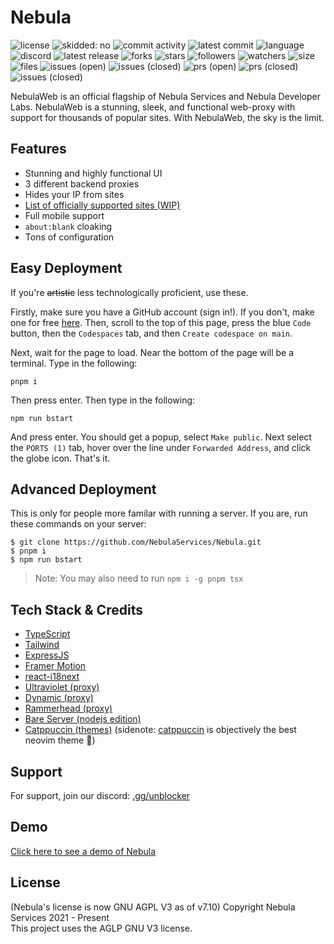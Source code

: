 # Nebula

![license](https://img.shields.io/badge/License-GNU%20AGPL%20v3-blue?style=flat-square&logo=gnu) ![skidded: no](https://img.shields.io/badge/skidded%3F-no-red?style=flat-square) ![commit activity](https://img.shields.io/github/commit-activity/m/NebulaServices/Nebula?style=flat-square&logo=github) ![latest commit](https://img.shields.io/github/last-commit/NebulaServices/Nebula?display_timestamp=author&style=flat-square&logo=github) ![language](https://img.shields.io/github/languages/top/NebulaServices/Nebula?style=flat-square&logo=typescript) ![discord](https://img.shields.io/badge/discord-blue?logo=discord&link=https%3A%2F%2Fdiscord.gg%2Funblock&style=flat-square) ![latest release](https://img.shields.io/github/v/release/NebulaServices/Nebula?style=flat-square&logo=github) ![forks](https://img.shields.io/github/forks/NebulaServices/Nebula?style=flat-square&logo=github) ![stars](https://img.shields.io/github/stars/NebulaServices/Nebula?style=flat-square&logo=github) ![followers](https://img.shields.io/github/followers/NebulaServices?style=flat-square&logo=github) ![watchers](https://img.shields.io/github/watchers/NebulaServices/Nebula?style=flat-square&logo=github) ![size](https://img.shields.io/github/repo-size/NebulaServices/Nebula?style=flat-square&logo=github) ![files](https://img.shields.io/github/directory-file-count/NebulaServices/Nebula?style=flat-square&logo=github) ![issues (open)](https://img.shields.io/github/issues/NebulaServices/Nebula?style=flat-square&logo=github) ![issues (closed)](https://img.shields.io/github/issues-closed/NebulaServices/Nebula?style=flat-square&logo=github) ![prs (open)](https://img.shields.io/github/issues-pr/NebulaServices/Nebula?style=flat-square&logo=github) ![prs (closed)](https://img.shields.io/github/issues-pr-closed/NebulaServices/Nebula?style=flat-square&logo=github) ![issues (closed)](https://img.shields.io/librariesio/github/NebulaServices/Nebula?style=flat-square&logo=npm)

NebulaWeb is an official flagship of Nebula Services and Nebula Developer Labs. NebulaWeb is a stunning, sleek, and functional web-proxy with support for thousands of popular sites. With NebulaWeb, the sky is the limit.

## Features

- Stunning and highly functional UI
- 3 different backend proxies
- Hides your IP from sites
- [List of officially supported sites (WIP)](https://github.com/NebulaServices/Nebula/blob/dev/docs/officially-supported-sites.md) <!-- bruh this link is dead -->
- Full mobile support
- `about:blank` cloaking
- Tons of configuration

## Easy Deployment
If you're ~~artistic~~ less technologically proficient, use these.

Firstly, make sure you have a GitHub account (sign in!). If you don't, make one for free [here](https://github.com/join). Then, scroll to the top of this page, press the blue `Code` button, then the `Codespaces` tab, and then `Create codespace on main`. 

Next, wait for the page to load. Near the bottom of the page will be a terminal. Type in the following:
```
pnpm i
```
Then press enter. Then type in the following:
```
npm run bstart
```
And press enter. You should get a popup, select `Make public`. Next select the `PORTS (1)` tab, hover over the line under `Forwarded Address`, and click the globe icon. That's it.

## Advanced Deployment

<!-- bro who tf wrote this section!? -->
<!--Table of contents

- Deployment

--- 

## Deployment-->
This is only for people more familar with running a server. If you are, run these commands on your server:  
```
$ git clone https://github.com/NebulaServices/Nebula.git
$ pnpm i
$ npm run bstart
```

> Note: You may also need to run `npm i -g pnpm tsx`

## Tech Stack & Credits

- [TypeScript](https://www.typescriptlang.org/)
- [Tailwind](https://tailwindcss.com/)
- [ExpressJS](https://expressjs.com/)
- [Framer Motion](https://www.framer.com/motion/)
- [react-i18next](https://github.com/i18next/react-i18next)
- [Ultraviolet (proxy)](https://github.com/titaniumnetwork-dev/Ultraviolet)
- [Dynamic (proxy)](https://github.com/NebulaServices/Dynamic)
- [Rammerhead (proxy)](https://github.com/binary-person/rammerhead)
- [Bare Server (nodejs edition)](https://github.com/tomphttp/bare-server-node)
- [Catppuccin (themes)](https://github.com/catppuccin/catppuccin) (sidenote: [catppuccin](https://github.com/catppuccin/nvim) is objectively the best neovim theme 💯)

## Support

For support, join our discord: [.gg/unblocker](https://discord.gg/unblocker)

## Demo

[Click here to see a demo of Nebula](https://nebulaproxy.io/)

## License

(Nebula's license is now GNU AGPL V3 as of v7.10)
Copyright Nebula Services 2021 - Present
<br>
This project uses the AGLP GNU V3 license.
